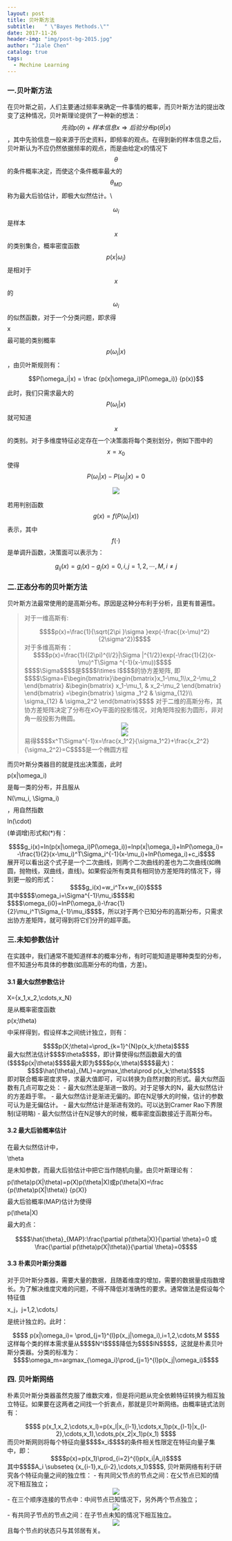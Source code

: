 ```yaml
---
layout: post
title: 贝叶斯方法
subtitle:   " \"Bayes Methods.\""
date: 2017-11-26
header-img: "img/post-bg-2015.jpg"
author: "Jiale Chen"
catalog: true
tags:
  - Mechine Learning
---
```


<script type="text/javascript" async src="//cdn.bootcss.com/mathjax/2.7.0/MathJax.js?config=TeX-AMS-MML_HTMLorMML"></script>
<script type="text/javascript" async src="https://cdnjs.cloudflare.com/ajax/libs/mathjax/2.7.1/MathJax.js?config=TeX-MML-AM_CHTML"></script>

### 一.贝叶斯方法
在贝叶斯之前，人们主要通过频率来确定一件事情的概率，而贝叶斯方法的提出改变了这种情况，贝叶斯理论提供了一种新的想法：$$先验p(\theta)+样本信息x \Rightarrow 后验分布p(\theta|x)$$，其中先验信息一般来源于历史资料，即频率的观点。在得到新的样本信息之后，贝叶斯认为不应仍然依据频率的观点，而是由给定x的情况下 $$\theta$$ 的条件概率决定，而使这个条件概率最大的 $$\theta_{MD}$$ 称为最大后验估计，即极大似然估计。\\

$$\omega_i$$ 是样本 $$x$$ 的类别集合，概率密度函数 $$p(x|\omega_i)$$ 是相对于 $$x$$的 $$\omega_i$$ 的似然函数，对于一个分类问题，即求得$$$$x$$$$最可能的类别概率 $$p(\omega_i|x)$$，由贝叶斯规则有：

$$P(\omega_i|x) = \frac {p(x|\omega_i)P(\omega_i)} {p(x)}$$

此时，我们只需求最大的 $$P(\omega_i|x)$$ 就可知道 $$x$$ 的类别。对于多维度特征必定存在一个决策面将每个类别划分，例如下图中的 $$x=x_0$$ 使得 $$P(\omega_i|x)-P(\omega_j|x)=0$$
<center> <img src="https://github.com/blogchenjl/MarkdownPic/blob/Razor_Atmel/Bayes_1.PNG?raw=true"  alt=" " /> </center>

若用判别函数 $$g(x)=f(P(\omega_i|x))$$ 表示，其中 $$f(\cdot)$$ 是单调升函数，决策面可以表示为：

$$g_{ij}(x)=g_i(x)-g_j(x)=0, i,j=1,2,\cdots,M, i\neq j$$

### 二.正态分布的贝叶斯方法
贝叶斯方法最常使用的是高斯分布。原因是这种分布利于分析，且更有普遍性。
> 对于一维高斯有:
> <center> $$$$p(x)=\frac{1}{\sqrt{2\pi }\sigma }exp(-\frac{(x-\mu)^2}{2\sigma^2})$$$$ </center>
> 对于多维高斯有：
> <center> $$$$p(x)=\frac{1}{(2\pi)^{l/2}|\Sigma |^{1/2}}exp(-\frac{1}{2}(x-\mu)^T\Sigma ^{-1}(x-\mu))$$$$ </center>
> $$$$\Sigma$$$$是$$$$l\times l$$$$的协方差矩阵, 即
> $$$$\Sigma=E\begin{bmatrix}\begin{bmatrix}x_1-\mu_1\\x_2-\mu_2 \end{bmatrix} &\begin{bmatrix} x_1-\mu_1, & x_2-\mu_2 \end{bmatrix} \end{bmatrix} =\begin{bmatrix} \sigma _1^2 & \sigma_{12}\\ \sigma_{12} & \sigma_2^2 \end{bmatrix}$$$$
> 对于二维的高斯分布，其协方差矩阵决定了分布在xOy平面的投影情况，对角矩阵投影为圆形，非对角一般投影为椭圆。
> <center> <img src="https://github.com/blogchenjl/MarkdownPic/blob/Razor_Atmel/Bayes_2.PNG?raw=true"  alt=" " /> </center>
> <center> <img src="https://github.com/blogchenjl/MarkdownPic/blob/Razor_Atmel/Bayes_3.PNG?raw=true"  alt=" " /> </center>
> 易得$$$$x^T\Sigma^{-1}x=\frac{x_1^2}{\sigma_1^2}+\frac{x_2^2}{\sigma_2^2}=C$$$$是一个椭圆方程


而贝叶斯分类器目的就是找出决策面，此时$$$$p(x|\omega_i)$$$$是每一类的分布，并且服从$$$$N(\mu_i, \Sigma_i)$$$$，用自然指数$$$$ln(\cdot)$$$$(单调增)形式和(*)有：
<center> $$$$g_i(x)=ln(p(x|\omega_i)P(\omega_i))=lnp(x|\omega_i)+lnP(\omega_i)=-\frac{1}{2}(x-\mu_i)^T\Sigma_i^{-1}(x-\mu_i)+lnP(\omega_i)+c_i$$$$ </center>
展开可以看出这个式子是一个二次曲线，则两个二次曲线的差也为二次曲线(如椭圆，抛物线，双曲线，直线)。如果假设所有类具有相同协方差矩阵的情况下，得到更一般的形式：
<center> $$$$g_i(x)=w_i^Tx+w_{i0}$$$$ </center>
其中$$$$\omega_i=\Sigma^{-1}\mu_i$$$$和$$$$\omega_{i0}=lnP(\omega_i)-\frac{1}{2}\mu_i^T\Sigma_{-1}\mu_i$$$$，所以对于两个已知分布的高斯分布，只需求出协方差矩阵，就可得到将它们分开的超平面。

### 三.未知参数估计
在实践中，我们通常不能知道样本的概率分布，有时可能知道是哪种类型的分布，但不知道分布具体的参数(如高斯分布的均值，方差)。
#### 3.1 最大似然参数估计
$$$$X={x_1,x_2,\cdots,x_N}$$$$是从概率密度函数$$$$p(x;\theta)$$$$中采样得到，假设样本之间统计独立，则有：
<center> $$$$p(X;\theta)=\prod_{k=1}^{N}p(x_k;\theta)$$$$ </center>
最大似然法估计$$$$\theta$$$$，即计算使得似然函数最大的值($$$$p(x|\theta)$$$$最大即为$$$$p(x,\theta)$$$$最大)：
<center> $$$$\hat{\theta}_{ML}=argmax_\theta\prod p(x_k;\theta)$$$$ </center>
即对联合概率密度求导，求最大值即可，可以转换为自然对数的形式。最大似然函数有几点可取之处：
- 最大似然法是渐进一致的。对于足够大的N，最大似然估计的方差趋于零。
- 最大似然估计是渐进无偏的。即在N足够大的时候，估计的参数可认为是无偏估计。
- 最大似然估计是渐进有效的。可以达到Cramer Rao下界限制(证明略)
- 最大似然估计在N足够大的时候，概率密度函数接近于高斯分布。

#### 3.2 最大后验概率估计
在最大似然估计中，$$$$\theta$$$$是未知参数，而最大后验估计中把它当作随机向量。由贝叶斯理论有：
$$$$p(\theta)p(X|\theta)=p(X)p(\theta|X)或p(\theta|X)=\frac {p(\theta)p(X|\theta)} {p(X)}$$$$
最大后验概率(MAP)估计为使得$$$$p(\theta|X)$$$$最大的点：
<center> $$$$\hat{\theta}_{MAP}:\frac{\partial p(\theta|X)}{\partial \theta}=0 或 \frac{\partial p(\theta)p(X|\theta)}{\partial \theta}=0$$$$ </center>

#### 3.3 朴素贝叶斯分类器
对于贝叶斯分类器，需要大量的数据，且随着维度的增加，需要的数据量成指数增长。为了解决维度灾难的问题，不得不降低对准确性的要求。通常做法是假设每个特征值$$$$x_j，j=1,2,\cdots,l$$$$是统计独立的。此时：
<center> $$$$ p(x|\omega_i)= \prod_{j=1}^{l}p(x_j|\omega_i),i=1,2,\cdots,M $$$$ </center>
这样每个类的样本需求量从$$$$N^l$$$$降低为$$$$lN$$$$，这就是朴素贝叶斯分类器。分类的标准为：
<center> $$$$\omega_m=argmax_{\omega_i}\prod_{j=1}^{l}p(x_j|\omega_i)$$$$ </center>

### 四. 贝叶斯网络
朴素贝叶斯分类器虽然克服了维数灾难，但是将问题从完全依赖特征转换为相互独立特征。如果要在这两者之间找一个折衷点，那就是贝叶斯网络。由概率链式法则有：
<center> $$$$ p(x_1,x_2,\cdots,x_l)=p(x_l|x_{l-1},\cdots,x_1)p(x_{l-1}|x_{l-2},\cdots,x_1),\cdots,p(x_2|x_1)p(x_1) $$$$ </center>
而贝叶斯网则将每个特征向量$$$$x_i$$$$的条件相关性限定在特征向量子集中，即：
<center> $$$$p(x)=p(x_1)\prod_{i=2}^{l}p(x_i|A_i)$$$$ </center>
其中$$$$A_i \subseteq {x_{i-1},x_{i-2},\cdots,x_1}$$$$,
贝叶斯网络有利于研究各个特征向量之间的独立性：
- 有共同父节点的节点之间：在父节点已知的情况下相互独立；
<center> <img src="https://github.com/blogchenjl/MarkdownPic/blob/Razor_Atmel/Bayes_4.PNG?raw=true"  alt=" " /> </center>
- 在三个顺序连接的节点中：中间节点已知情况下，另外两个节点独立；
<center> <img src="https://github.com/blogchenjl/MarkdownPic/blob/Razor_Atmel/Bayes_5.PNG?raw=true"  alt=" " /> </center>
- 有共同子节点的节点之间：在子节点未知的情况下相互独立。
<center> <img src="https://github.com/blogchenjl/MarkdownPic/blob/Razor_Atmel/Bayes_6.PNG?raw=true"  alt=" " /> </center>
且每个节点的状态只与其邻居有关。
